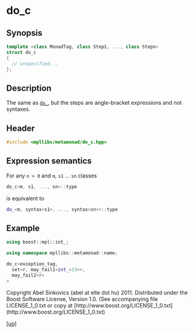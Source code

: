 # do_c

## Synopsis

```cpp
template <class MonadTag, class Step1, ..., class Stepn>
struct do_c
{
  // unspecified...
};
```

## Description

The same as [`do_`](do_.html), but the steps are angle-bracket expressions and
not syntaxes.

## Header

```cpp
#include <mpllibs/metamonad/do_c.hpp>
```

## Expression semantics

For any `n > 0` and `m`, `s1` ... `sn` classes

```cpp
do_c<m, s1, ..., sn>::type
```

is equivalent to

```cpp
do_<m, syntax<s1>, ..., syntax<sn>>::type
```

## Example

```cpp
using boost::mpl::int_;

using namespace mpllibs::metamonad::name;

do_c<exception_tag,
  set<r, may_fail1<int_<13>>,
  may_fail2<r>
>
```

<p class="copyright">
Copyright Abel Sinkovics (abel at elte dot hu) 2011.
Distributed under the Boost Software License, Version 1.0.
(See accompanying file LICENSE_1_0.txt or copy at
[http://www.boost.org/LICENSE_1_0.txt](http://www.boost.org/LICENSE_1_0.txt)
</p>

[[up]](reference.html)



